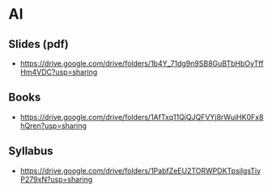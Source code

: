 # AI

## Slides (pdf)
- https://drive.google.com/drive/folders/1b4Y_71dg9n9SB8GuBTbHbOyTffHm4VDC?usp=sharing 


## Books
- https://drive.google.com/drive/folders/1AfTxq11QjQJQFVYj8rWuiHK0Fx8hQren?usp=sharing  

## Syllabus
- https://drive.google.com/drive/folders/1PabfZeEU2TORWPDKTpsilgsTiyP279xN?usp=sharing 

